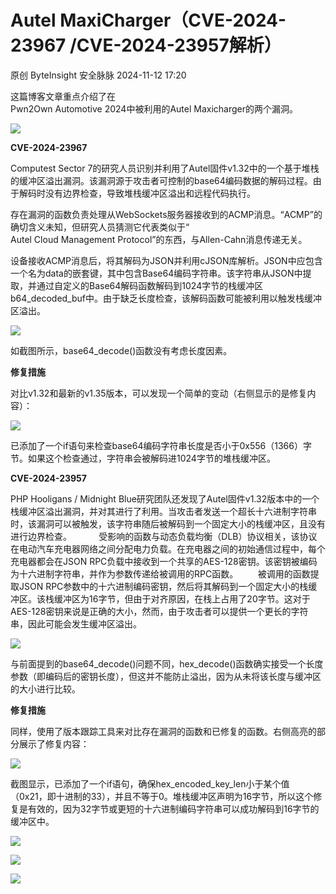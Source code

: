 #  Autel MaxiCharger（CVE-2024-23967 /CVE-2024-23957解析）   
原创 ByteInsight  安全脉脉   2024-11-12 17:20  
  
这篇博客文章重点介绍了在  
Pwn2Own Automotive 2024中被利用的Autel Maxicharger的两个漏洞。  
  
![](https://mmbiz.qpic.cn/mmbiz_png/DqSCFmLSbr6UiasJnrALQRk9ClbccG7RVkvibibRFBKLJ79LXzEdDprqRDSWjgPqx8v3icYKzAVWLegb00KY4icdtPQ/640?wx_fmt=png&from=appmsg "")  
  
  
**CVE-2024-23967**  
  
Computest Sector 7的研究人员识别并利用了Autel固件v1.32中的一个基于堆栈的缓冲区溢出漏洞。该漏洞源于攻击者可控制的base64编码数据的解码过程。由于解码时没有边界检查，导致堆栈缓冲区溢出和远程代码执行。  
  
存在漏洞的函数负责处理从WebSockets服务器接收到的ACMP消息。“ACMP”的确切含义未知，但研究人员猜测它代表类似于“  
Autel Cloud Management Protocol”的东西，与Allen-Cahn消息传递无关。  
  
设备接收ACMP消息后，将其解码为JSON并利用cJSON库解析。JSON中应包含一个名为data的嵌套键，其中包含Base64编码字符串。该字符串从JSON中提取，并通过自定义的Base64解码函数解码到1024字节的栈缓冲区b64_decoded_buf中。由于缺乏长度检查，该解码函数可能被利用以触发栈缓冲区溢出。  
  
![](https://mmbiz.qpic.cn/mmbiz_png/DqSCFmLSbr65vdPbmrDBIsVPtcg1oQN7czvK4cRAFvEGPSD8ORDMO9PFrhI5Bia9UxFSgYAnxjUMaFVhRKF6Gxw/640?wx_fmt=png&from=appmsg "")  
  
如截图所示，base64_decode()函数没有考虑长度因素。  
  
**修复措施**  
  
对比v1.32和最新的v1.35版本，可以发现一个简单的变动（右侧显示的是修复内容）：  
  
![](https://mmbiz.qpic.cn/mmbiz_png/DqSCFmLSbr65vdPbmrDBIsVPtcg1oQN7cUVmzOdeia9C6LGgPPFapicKVSM9ia6cqrnw0qBbRGhic5vcL39XcQnLiaQ/640?wx_fmt=png&from=appmsg "")  
  
  
已添加了一个if语句来检查base64编码字符串长度是否小于0x556（1366）字节。如果这个检查通过，字符串会被解码进1024字节的堆栈缓冲区。  
  
  
  
**CVE-2024-23957**  
  
PHP Hooligans / Midnight Blue研究团队还发现了Autel固件v1.32版本中的一个栈缓冲区溢出漏洞，并对其进行了利用。当攻击者发送一个超长十六进制字符串时，该漏洞可以被触发，该字符串随后被解码到一个固定大小的栈缓冲区，且没有进行边界检查。           受影响的函数与动态负载均衡（DLB）协议相关，该协议在电动汽车充电器网络之间分配电力负载。在充电器之间的初始通信过程中，每个充电器都会在JSON RPC负载中接收到一个共享的AES-128密钥。该密钥被编码为十六进制字符串，并作为参数传递给被调用的RPC函数。        被调用的函数提取JSON RPC参数中的十六进制编码密钥，然后将其解码到一个固定大小的栈缓冲区。该栈缓冲区为16字节，但由于对齐原因，在栈上占用了20字节。这对于AES-128密钥来说是正确的大小，然而，由于攻击者可以提供一个更长的字符串，因此可能会发生缓冲区溢出。  
  
![](https://mmbiz.qpic.cn/mmbiz_png/DqSCFmLSbr65vdPbmrDBIsVPtcg1oQN7lPLso3lH7wxPqjysSV8Jsfiaq9UdbiaGtUCRAewZTNJzDgCAbgzEDBQQ/640?wx_fmt=png&from=appmsg "")  
  
与前面提到的base64_decode()问题不同，hex_decode()函数确实接受一个长度参数（即编码后的密钥长度），但这并不能防止溢出，因为从未将该长度与缓冲区的大小进行比较。  
  
**修复措施**  
  
同样，使用了版本跟踪工具来对比存在漏洞的函数和已修复的函数。右侧高亮的部分展示了修复内容：  
  
![](https://mmbiz.qpic.cn/mmbiz_png/DqSCFmLSbr65vdPbmrDBIsVPtcg1oQN7XKvt2sQic73CicfFp8EEa4NHdd23Lqz0uPEibfrVhpcnibFxDf61ibS78Pw/640?wx_fmt=png&from=appmsg "")  
  
截图显示，已添加了一个if语句，确保hex_encoded_key_len小于某个值（0x21，即十进制的33），并且不等于0。堆栈缓冲区声明为16字节，所以这个修复是有效的，因为32字节或更短的十六进制编码字符串可以成功解码到16字节的缓冲区中。  
  
![](https://mmbiz.qpic.cn/mmbiz_png/DqSCFmLSbr6RuAGyRSnhm0oM5XX7USzxLMicaWxXTRNiaDkM56mAsvmGtVrGPezib6THEHbLCOYGmE91Gq31DhZHA/640?wx_fmt=png&from=appmsg "")  
  
![](https://mmbiz.qpic.cn/mmbiz_png/DqSCFmLSbr6MZQjfNvmhvt3k2wSsVyehevTgDaTmIG12vDp8nypYr4xCp6encxyHzwwicia1vhklQPnPopwssnrQ/640?wx_fmt=png "")  
  
![](https://mmbiz.qpic.cn/mmbiz_png/DqSCFmLSbr6MZQjfNvmhvt3k2wSsVyehicwg0hBPt4Lsv6TxjFdVWiaDLrIiaJ0xib1tFzTgia6BR02jHtM32xtwK0w/640?wx_fmt=png "")  
  
  
  
